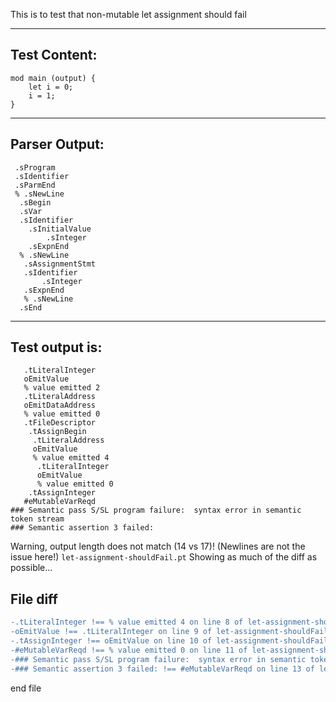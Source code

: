 This is to test that non-mutable let assignment should fail

-------------------------


Test Content: 
-------------------------
```
mod main (output) { 
    let i = 0;
    i = 1;
}
```
------------------------


Parser Output: 
-------------------------
```
 .sProgram
 .sIdentifier
 .sParmEnd
 % .sNewLine
  .sBegin
  .sVar
  .sIdentifier
    .sInitialValue
        .sInteger
    .sExpnEnd
  % .sNewLine
   .sAssignmentStmt
   .sIdentifier
       .sInteger
   .sExpnEnd
   % .sNewLine
  .sEnd

```
------------------------

Test output is: 
-------------------------
```
   .tLiteralInteger
   oEmitValue
   % value emitted 2
   .tLiteralAddress
   oEmitDataAddress
   % value emitted 0
   .tFileDescriptor
    .tAssignBegin
     .tLiteralAddress
     oEmitValue
     % value emitted 4
      .tLiteralInteger
      oEmitValue
      % value emitted 0
    .tAssignInteger
   #eMutableVarReqd
### Semantic pass S/SL program failure:  syntax error in semantic token stream
### Semantic assertion 3 failed: 

```


Warning, output length does not match (14 vs 17)!  (Newlines are not the issue here!) `let-assignment-shouldFail.pt`
Showing as much of the diff as possible...

File diff
-------------------------
```diff
-.tLiteralInteger !== % value emitted 4 on line 8 of let-assignment-shouldFail.pt
-oEmitValue !== .tLiteralInteger on line 9 of let-assignment-shouldFail.pt
-.tAssignInteger !== oEmitValue on line 10 of let-assignment-shouldFail.pt
-#eMutableVarReqd !== % value emitted 0 on line 11 of let-assignment-shouldFail.pt
-### Semantic pass S/SL program failure:  syntax error in semantic token stream !== .tAssignInteger on line 12 of let-assignment-shouldFail.pt
-### Semantic assertion 3 failed: !== #eMutableVarReqd on line 13 of let-assignment-shouldFail.pt

```
end file
